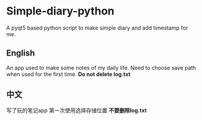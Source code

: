 # Simple-diary-python
A pyqt5 based python script to make simple diary and add timestamp for me.


## English
An app used to make some notes of my daily life.
Need to choose save path when used for the first time.
**Do not delete log.txt**

## 中文
写了玩的笔记app
第一次使用选择存储位置
**不要删除log.txt**
